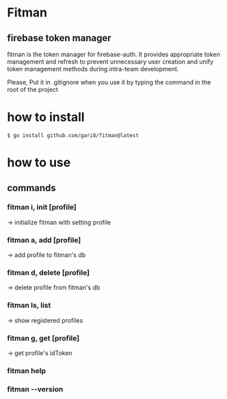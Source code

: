 # Fitman

## firebase token manager

fitman is the token manager for firebase-auth.
It provides appropriate token management and refresh to prevent unnecessary user creation and unify token management methods during intra-team development.

Please, Put it in .gitignore when you use it by typing the command in the root of the project

# how to install
```
$ go install github.com/gari8/fitman@latest
```

# how to use
## commands
### fitman i, init [profile]
-> initialize fitman with setting profile

### fitman a, add [profile]
-> add profile to fitman's db

### fitman d, delete [profile]
-> delete profile from fitman's db

### fitman ls, list
-> show registered profiles

### fitman g, get [profile]
-> get profile's idToken

### fitman help
### fitman --version